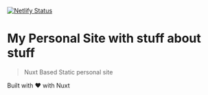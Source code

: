 [![Netlify Status](https://api.netlify.com/api/v1/badges/7eecb2a9-cf12-45bb-8946-0a713d86ad84/deploy-status)](https://app.netlify.com/sites/agitated-mcclintock-4a5663/deploys)

# My Personal Site with stuff about stuff

> Nuxt Based Static personal site

Built with :heart: with Nuxt
